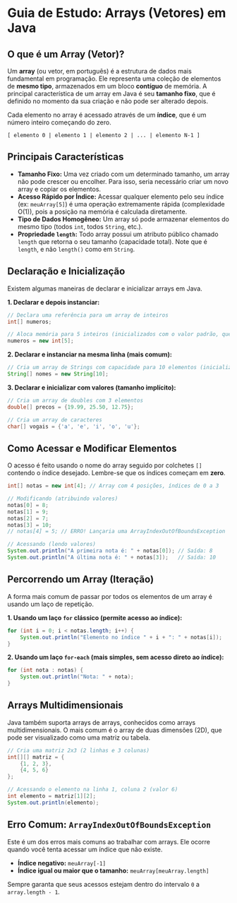 # Guia de Estudo: Arrays (Vetores) em Java

## O que é um Array (Vetor)?

Um **array** (ou vetor, em português) é a estrutura de dados mais fundamental em programação. Ele representa uma coleção de elementos de **mesmo tipo**, armazenados em um bloco **contíguo** de memória. A principal característica de um array em Java é seu **tamanho fixo**, que é definido no momento da sua criação e não pode ser alterado depois.

Cada elemento no array é acessado através de um **índice**, que é um número inteiro começando do zero.

`[ elemento 0 | elemento 1 | elemento 2 | ... | elemento N-1 ]`

## Principais Características

- **Tamanho Fixo:** Uma vez criado com um determinado tamanho, um array não pode crescer ou encolher. Para isso, seria necessário criar um novo array e copiar os elementos.
- **Acesso Rápido por Índice:** Acessar qualquer elemento pelo seu índice (ex: `meuArray[5]`) é uma operação extremamente rápida (complexidade O(1)), pois a posição na memória é calculada diretamente.
- **Tipo de Dados Homogêneo:** Um array só pode armazenar elementos do mesmo tipo (todos `int`, todos `String`, etc.).
- **Propriedade `length`:** Todo array possui um atributo público chamado `length` que retorna o seu tamanho (capacidade total). Note que é `length`, e não `length()` como em `String`.

## Declaração e Inicialização

Existem algumas maneiras de declarar e inicializar arrays em Java.

**1. Declarar e depois instanciar:**
```java
// Declara uma referência para um array de inteiros
int[] numeros;

// Aloca memória para 5 inteiros (inicializados com o valor padrão, que para int é 0)
numeros = new int[5];
```

**2. Declarar e instanciar na mesma linha (mais comum):**
```java
// Cria um array de Strings com capacidade para 10 elementos (inicializados com null)
String[] nomes = new String[10];
```

**3. Declarar e inicializar com valores (tamanho implícito):**
```java
// Cria um array de doubles com 3 elementos
double[] precos = {19.99, 25.50, 12.75};

// Cria um array de caracteres
char[] vogais = {'a', 'e', 'i', 'o', 'u'};
```

## Como Acessar e Modificar Elementos

O acesso é feito usando o nome do array seguido por colchetes `[]` contendo o índice desejado. Lembre-se que os índices começam em **zero**.

```java
int[] notas = new int[4]; // Array com 4 posições, índices de 0 a 3

// Modificando (atribuindo valores)
notas[0] = 8;
notas[1] = 9;
notas[2] = 7;
notas[3] = 10;
// notas[4] = 5; // ERRO! Lançaria uma ArrayIndexOutOfBoundsException

// Acessando (lendo valores)
System.out.println("A primeira nota é: " + notas[0]); // Saída: 8
System.out.println("A última nota é: " + notas[3]);   // Saída: 10
```

## Percorrendo um Array (Iteração)

A forma mais comum de passar por todos os elementos de um array é usando um laço de repetição.

**1. Usando um laço `for` clássico (permite acesso ao índice):**
```java
for (int i = 0; i < notas.length; i++) {
    System.out.println("Elemento no índice " + i + ": " + notas[i]);
}
```

**2. Usando um laço `for-each` (mais simples, sem acesso direto ao índice):**
```java
for (int nota : notas) {
    System.out.println("Nota: " + nota);
}
```

## Arrays Multidimensionais

Java também suporta arrays de arrays, conhecidos como arrays multidimensionais. O mais comum é o array de duas dimensões (2D), que pode ser visualizado como uma matriz ou tabela.

```java
// Cria uma matriz 2x3 (2 linhas e 3 colunas)
int[][] matriz = {
    {1, 2, 3},
    {4, 5, 6}
};

// Acessando o elemento na linha 1, coluna 2 (valor 6)
int elemento = matriz[1][2];
System.out.println(elemento);
```

## Erro Comum: `ArrayIndexOutOfBoundsException`

Este é um dos erros mais comuns ao trabalhar com arrays. Ele ocorre quando você tenta acessar um índice que não existe.

- **Índice negativo:** `meuArray[-1]`
- **Índice igual ou maior que o tamanho:** `meuArray[meuArray.length]`

Sempre garanta que seus acessos estejam dentro do intervalo `0` a `array.length - 1`. 
